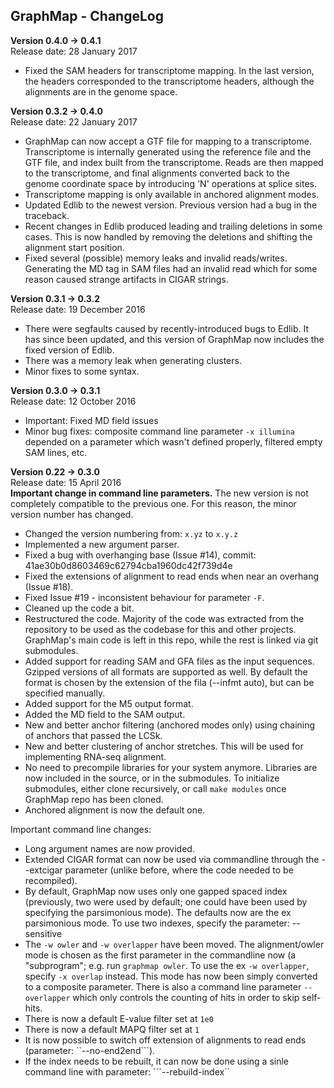 ## GraphMap - ChangeLog

**__Version 0.4.0 -> 0.4.1__**  
Release date: 28 January 2017  
- Fixed the SAM headers for transcriptome mapping. In the last version, the headers corresponded to the transcriptome headers, although the alignments are in the genome space.

**__Version 0.3.2 -> 0.4.0__**  
Release date: 22 January 2017  
- GraphMap can now accept a GTF file for mapping to a transcriptome. Transcriptome is internally generated using the reference file and the GTF file, and index built from the transcriptome. Reads are then mapped to the transcriptome, and final alignments converted back to the genome coordinate space by introducing 'N' operations at splice sites.  
- Transcriptome mapping is only available in anchored alignment modes.  
- Updated Edlib to the newest version. Previous version had a bug in the traceback.  
- Recent changes in Edlib produced leading and trailing deletions in some cases. This is now handled by removing the deletions and shifting the alignment start position.  
- Fixed several (possible) memory leaks and invalid reads/writes. Generating the MD tag in SAM files had an invalid read which for some reason caused strange artifacts in CIGAR strings.  

**__Version 0.3.1 -> 0.3.2__**  
Release date: 19 December 2016  
- There were segfaults caused by recently-introduced bugs to Edlib. It has since been updated, and this version of GraphMap now includes the fixed version of Edlib.
- There was a memory leak when generating clusters.
- Minor fixes to some syntax.

**__Version 0.3.0 -> 0.3.1__**  
Release date: 12 October 2016  
- Important: Fixed MD field issues
- Minor bug fixes: composite command line parameter ```-x illumina``` depended on a parameter which wasn't defined properly, filtered empty SAM lines, etc.

**__Version 0.22 -> 0.3.0__**  
Release date: 15 April 2016  
**Important change in command line parameters.** The new version is not completely compatible to the previous one. For this reason, the minor version number has changed.  
- Changed the version numbering from: ```x.yz``` to ```x.y.z```
- Implemented a new argument parser.
- Fixed a bug with overhanging base (Issue #14), commit: 41ae30b0d8603469c62794cba1960dc42f739d4e
- Fixed the extensions of alignment to read ends when near an overhang (Issue #18).
- Fixed Issue #19 - inconsistent behaviour for parameter ```-F```.
- Cleaned up the code a bit.
- Restructured the code. Majority of the code was extracted from the repository to be used as the codebase for this and other projects. GraphMap's main code is left in this repo, while the rest is linked via git submodules.
- Added support for reading SAM and GFA files as the input sequences. Gzipped versions of all formats are supported as well. By default the format is chosen by the extension of the fila (--infmt auto), but can be specified manually.
- Added support for the M5 output format.
- Added the MD field to the SAM output.
- New and better anchor filtering (anchored modes only) using chaining of anchors that passed the LCSk.
- New and better clustering of anchor stretches. This will be used for implementing RNA-seq alignment.
- No need to precompile libraries for your system anymore. Libraries are now included in the source, or in the submodules. To initialize submodules, either clone recursively, or call ```make modules``` once GraphMap repo has been cloned.
- Anchored alignment is now the default one.  

Important command line changes:
- Long argument names are now provided.
- Extended CIGAR format can now be used via commandline through the --extcigar parameter (unlike before, where the code needed to be recompiled).
- By default, GraphMap now uses only one gapped spaced index (previously, two were used by default; one could have been used by specifying the parsimonious mode). The defaults now are the ex parsimonious mode. To use two indexes, specify the parameter: --sensitive
- The ```-w owler``` and ```-w overlapper``` have been moved. The alignment/owler mode is chosen as the first parameter in the commandline now (a "subprogram"; e.g. run ```graphmap owler```. To use the ex ```-w overlapper```, specify ```-x overlap``` instead. This mode has now been simply converted to a composite parameter. There is also a command line parameter ```--overlapper``` which only controls the counting of hits in order to skip self-hits.
- There is now a default E-value filter set at ```1e0```
- There is now a default MAPQ filter set at ```1```
- It is now possible to switch off extension of alignments to read ends (parameter: ``--no-end2end```).
- If the index needs to be rebuilt, it can now be done using a sinle command line with parameter: ```--rebuild-index``
